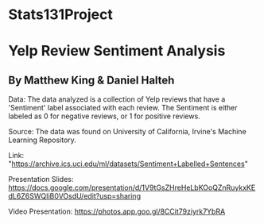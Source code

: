 # Stats131Project
# Yelp Review Sentiment Analysis

## By Matthew King & Daniel Halteh

Data: The data analyzed is a collection of Yelp reviews that have a 'Sentiment' label associated with each review. The Sentiment is either labeled as 0 for negative reviews, or 1 for positive reviews.

Source: The data was found on University of California, Irvine's Machine Learning Repository.

Link: "https://archive.ics.uci.edu/ml/datasets/Sentiment+Labelled+Sentences"

Presentation Slides: https://docs.google.com/presentation/d/1V9tGsZHreHeLbKOoQZnRuykxKEdL6Z6SWQIiB0VOsdU/edit?usp=sharing

Video Presentation: https://photos.app.goo.gl/8CCit79ziyrk7YbRA
